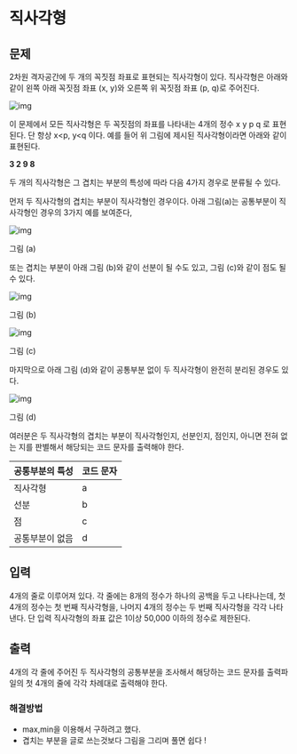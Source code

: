 # 직사각형

## 문제

2차원 격자공간에 두 개의 꼭짓점 좌표로 표현되는 직사각형이 있다. 직사각형은 아래와 같이 왼쪽 아래 꼭짓점 좌표 (x, y)와 오른쪽 위 꼭짓점 좌표 (p, q)로 주어진다.

![img](https://upload.acmicpc.net/42dae0fc-0b99-4894-9efb-ecbe4f82ddc0/-/preview/)

이 문제에서 모든 직사각형은 두 꼭짓점의 좌표를 나타내는 4개의 정수 x y p q 로 표현된다. 단 항상 x<p, y<q 이다. 예를 들어 위 그림에 제시된 직사각형이라면 아래와 같이 표현된다.

**3 2 9 8**

두 개의 직사각형은 그 겹치는 부분의 특성에 따라 다음 4가지 경우로 분류될 수 있다. 

먼저 두 직사각형의 겹치는 부분이 직사각형인 경우이다. 아래 그림(a)는 공통부분이 직사각형인 경우의 3가지 예를 보여준다,

![img](https://upload.acmicpc.net/fa199f60-888a-4cbc-ac44-c50bbb3edf10/-/preview/)

그림 (a)

또는 겹치는 부분이 아래 그림 (b)와 같이 선분이 될 수도 있고, 그림 (c)와 같이 점도 될 수 있다. 

![img](https://upload.acmicpc.net/18c85091-ae8c-4380-88b9-5c25026f3af6/-/preview/)

그림 (b)

![img](https://upload.acmicpc.net/9cf6a020-9a7d-4638-afb8-f284ca588b8b/-/preview/)

그림 (c)

마지막으로 아래 그림 (d)와 같이 공통부분 없이 두 직사각형이 완전히 분리된 경우도 있다.

![img](https://upload.acmicpc.net/f4d434ee-dee0-42a7-a5b6-a2c12b248fb2/-/preview/)

그림 (d)

여러분은 두 직사각형의 겹치는 부분이 직사각형인지, 선분인지, 점인지, 아니면 전혀 없는 지를 판별해서 해당되는 코드 문자를 출력해야 한다. 

| 공통부분의 특성 | 코드 문자 |
| --------------- | --------- |
| 직사각형        | a         |
| 선분            | b         |
| 점              | c         |
| 공통부분이 없음 | d         |

## 입력

4개의 줄로 이루어져 있다. 각 줄에는 8개의 정수가 하나의 공백을 두고 나타나는데, 첫 4개의 정수는 첫 번째 직사각형을, 나머지 4개의 정수는 두 번째 직사각형을 각각 나타낸다. 단 입력 직사각형의 좌표 값은 1이상 50,000 이하의 정수로 제한된다. 

## 출력

4개의 각 줄에 주어진 두 직사각형의 공통부분을 조사해서 해당하는 코드 문자를 출력파일의 첫 4개의 줄에 각각 차례대로 출력해야 한다.

### 해결방법

- max,min을 이용해서 구하려고 했다.
- 겹치는 부분을 글로 쓰는것보다 그림을 그리며 풀면 쉽다 ! 

